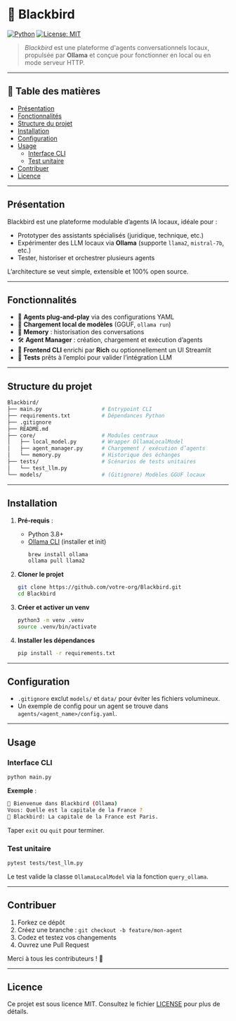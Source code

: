 # 🦅 Blackbird

[![Python](https://img.shields.io/badge/python-3.8%2B-blue)](https://www.python.org/)
[![License: MIT](https://img.shields.io/badge/License-MIT-yellow.svg)](LICENSE)

> _Blackbird_ est une plateforme d'agents conversationnels locaux, propulsée par **Ollama** et conçue pour fonctionner en local ou en mode serveur HTTP.

---

## 🚀 Table des matières

- [Présentation](#-présentation)
- [Fonctionnalités](#fonctionnalités)
- [Structure du projet](#structure-du-projet)
- [Installation](#installation)
- [Configuration](#configuration)
- [Usage](#usage)
  - [Interface CLI](#interface-cli)
  - [Test unitaire](#test-unitaire)
- [Contribuer](#contribuer)
- [Licence](#licence)

---

## Présentation

Blackbird est une plateforme modulable d’agents IA locaux, idéale pour :

- Prototyper des assistants spécialisés (juridique, technique, etc.)
- Expérimenter des LLM locaux via **Ollama** (supporte `llama2`, `mistral-7b`, etc.)
- Tester, historiser et orchestrer plusieurs agents

L’architecture se veut simple, extensible et 100% open source.

---

## Fonctionnalités

- 🔌 **Agents plug-and-play** via des configurations YAML
- 🧠 **Chargement local de modèles** (GGUF, `ollama run`)
- 💾 **Memory** : historisation des conversations
- 🛠️ **Agent Manager** : création, chargement et exécution d’agents
- 🎨 **Frontend CLI** enrichi par **Rich** ou optionnellement un UI Streamlit
- 🧪 **Tests** prêts à l’emploi pour valider l’intégration LLM

---

## Structure du projet

```bash
Blackbird/
├── main.py                   # Entrypoint CLI
├── requirements.txt          # Dépendances Python
├── .gitignore
├── README.md
├── core/                     # Modules centraux
│   ├── local_model.py        # Wrapper OllamaLocalModel
│   ├── agent_manager.py      # Chargement / exécution d’agents
│   └── memory.py             # Historique des échanges
├── tests/                    # Scénarios de tests unitaires
│   └── test_llm.py
└── models/                   # (Gitignore) Modèles GGUF locaux
```

---

## Installation

1. **Pré-requis** :
   - Python 3.8+
   - [Ollama CLI](https://ollama.com/docs) (installer et init)  
     ```bash
     brew install ollama
     ollama pull llama2
     ```

2. **Cloner le projet**  
   ```bash
   git clone https://github.com/votre-org/Blackbird.git
   cd Blackbird
   ```

3. **Créer et activer un venv**  
   ```bash
   python3 -m venv .venv
   source .venv/bin/activate
   ```

4. **Installer les dépendances**  
   ```bash
   pip install -r requirements.txt
   ```

---

## Configuration

- `.gitignore` exclut `models/` et `data/` pour éviter les fichiers volumineux.
- Un exemple de config pour un agent se trouve dans `agents/<agent_name>/config.yaml`.

---

## Usage

### Interface CLI

```bash
python main.py
```

**Exemple** :
```bash
🦅 Bienvenue dans Blackbird (Ollama)
Vous: Quelle est la capitale de la France ?
🧠 Blackbird: La capitale de la France est Paris.
```  
Taper `exit` ou `quit` pour terminer.

### Test unitaire

```bash
pytest tests/test_llm.py
```  
Le test valide la classe `OllamaLocalModel` via la fonction `query_ollama`.

---

## Contribuer

1. Forkez ce dépôt
2. Créez une branche : `git checkout -b feature/mon-agent`
3. Codez et testez vos changements
4. Ouvrez une Pull Request

Merci à tous les contributeurs ! 🦅

---

## Licence

Ce projet est sous licence MIT. Consultez le fichier [LICENSE](LICENSE) pour plus de détails.
